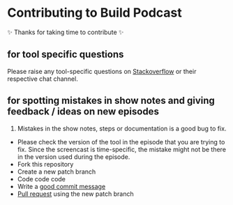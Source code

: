 # Contributing to Build Podcast

:sparkles: Thanks for taking time to contribute :sparkles:

## for tool specific questions

Please raise any tool-specific questions on [Stackoverflow](https://stackoverflow.com/questions/ask) or their respective chat channel.

## for spotting mistakes in show notes and giving feedback / ideas on new episodes

1. Mistakes in the show notes, steps or documentation is a good bug to fix.
- Please check the version of the tool in the episode that you are trying to fix. Since the screencast is time-specific, the mistake might not be there in the version used during the episode.
- Fork this repository
- Create a new patch branch
- Code code code
- Write a [good commit message](https://github.com/angular/angular.js/blob/master/CONTRIBUTING.md#commit-message-format)
- [Pull request](https://help.github.com/articles/using-pull-requests/) using the new patch branch
